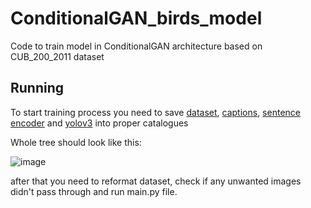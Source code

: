 # ConditionalGAN_birds_model
Code to train model in ConditionalGAN architecture based on CUB_200_2011 dataset

## Running
To start training process you need to save [dataset](https://data.caltech.edu/records/65de6-vp158), [captions](https://drive.google.com/file/d/0B3y_msrWZaXLT1BZdVdycDY5TEE/view?resourcekey=0-sZrhftoEfdvHq6MweAeCjA), [sentence encoder](https://www.kaggle.com/models/google/universal-sentence-encoder/frameworks/tensorFlow2/variations/universal-sentence-encoder/versions/2?tfhub-redirect=true) and [yolov3](https://pjreddie.com/darknet/yolo/) into proper catalogues 

Whole tree should look like this:

![image](https://github.com/rombii/ConditionalGAN_birds_model/assets/46005468/be74df53-b4e3-46fb-99fd-97deec91c6f9)

after that you need to reformat dataset, check if any unwanted images didn't pass through and run main.py file.
